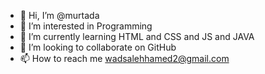 - 👋 Hi, I’m @murtada
- 👀 I’m interested in Programming 
- 🌱 I’m currently learning HTML and CSS and JS and JAVA 
- 💞️ I’m looking to collaborate on GitHub 
- 📫 How to reach me wadsalehhamed2@gmail.com

<!---
wadsleh/wadsleh is a ✨ special ✨ repository because its `README.md` (this file) appears on your GitHub profile.
You can click the Preview link to take a look at your changes.
--->
